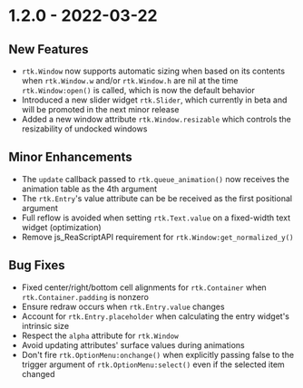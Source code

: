 # 1.2.0 - 2022-03-22

## New Features

* `rtk.Window` now supports automatic sizing when based on its contents when `rtk.Window.w` and/or `rtk.Window.h` are nil at the time `rtk.Window:open()` is called, which is now the default behavior
* Introduced a new slider widget `rtk.Slider`, which currently in beta and will be promoted in the next minor release
* Added a new window attribute `rtk.Window.resizable` which controls the resizability of undocked windows

## Minor Enhancements

* The `update` callback passed to `rtk.queue_animation()` now receives the animation table as the 4th argument
* The `rtk.Entry`'s value attribute can be be received as the first positional argument
* Full reflow is avoided when setting `rtk.Text.value` on a fixed-width text widget (optimization)
* Remove js_ReaScriptAPI requirement for `rtk.Window:get_normalized_y()`

## Bug Fixes

* Fixed center/right/bottom cell alignments for `rtk.Container` when `rtk.Container.padding` is nonzero
* Ensure redraw occurs when `rtk.Entry.value` changes
* Account for `rtk.Entry.placeholder` when calculating the entry widget's intrinsic size
* Respect the `alpha` attribute for `rtk.Window`
* Avoid updating attributes' surface values during animations
* Don't fire `rtk.OptionMenu:onchange()` when explicitly passing false to the trigger argument of `rtk.OptionMenu:select()` even if the selected item changed


